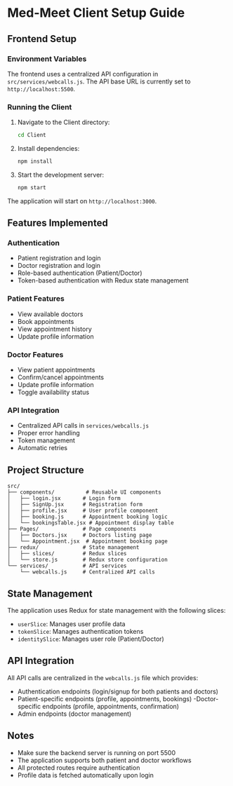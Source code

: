 # Med-Meet Client Setup Guide

## Frontend Setup

### Environment Variables
The frontend uses a centralized API configuration in `src/services/webcalls.js`. The API base URL is currently set to `http://localhost:5500`.

### Running the Client

1. Navigate to the Client directory:
   ```bash
   cd Client
   ```

2. Install dependencies:
   ```bash
   npm install
   ```

3. Start the development server:
   ```bash
   npm start
   ```

The application will start on `http://localhost:3000`.

## Features Implemented

### Authentication
- Patient registration and login
- Doctor registration and login
- Role-based authentication (Patient/Doctor)
- Token-based authentication with Redux state management

### Patient Features
- View available doctors
- Book appointments
- View appointment history
- Update profile information

### Doctor Features
- View patient appointments
- Confirm/cancel appointments
- Update profile information
- Toggle availability status

### API Integration
- Centralized API calls in `services/webcalls.js`
- Proper error handling
- Token management
- Automatic retries

## Project Structure

```
src/
├── components/          # Reusable UI components
│   ├── login.jsx       # Login form
│   ├── SignUp.jsx      # Registration form
│   ├── profile.jsx     # User profile component
│   ├── booking.js      # Appointment booking logic
│   └── bookingsTable.jsx # Appointment display table
├── Pages/              # Page components
│   ├── Doctors.jsx     # Doctors listing page
│   └── Appointment.jsx  # Appointment booking page
├── redux/              # State management
│   ├── slices/         # Redux slices
│   └── store.js        # Redux store configuration
└── services/           # API services
    └── webcalls.js     # Centralized API calls
```

## State Management

The application uses Redux for state management with the following slices:

- `userSlice`: Manages user profile data
- `tokenSlice`: Manages authentication tokens
- `identitySlice`: Manages user role (Patient/Doctor)

## API Integration

All API calls are centralized in the `webcalls.js` file which provides:

- Authentication endpoints (login/signup for both patients and doctors)
- Patient-specific endpoints (profile, appointments, bookings)
-Doctor-specific endpoints (profile, appointments, confirmation)
- Admin endpoints (doctor management)

## Notes

- Make sure the backend server is running on port 5500
- The application supports both patient and doctor workflows
- All protected routes require authentication
- Profile data is fetched automatically upon login
